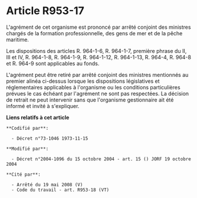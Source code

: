 # Article R953-17

L'agrément de cet organisme est prononcé par arrêté conjoint des ministres chargés de la formation professionnelle, des gens
de mer et de la pêche maritime.

Les dispositions des articles R. 964-1-6, R. 964-1-7, première phrase du II, III et IV, R. 964-1-8, R. 964-1-9, R. 964-1-12,
R. 964-1-13, R. 964-4, R. 964-8 et R. 964-9 sont applicables au fonds.

L'agrément peut être retiré par arrêté conjoint des ministres mentionnés au premier alinéa ci-dessus lorsque les dispositions
législatives et réglementaires applicables à l'organisme ou les conditions particulières prévues le cas échéant par
l'agrément ne sont pas respectées. La décision de retrait ne peut intervenir sans que l'organisme gestionnaire ait été
informé et invité à s'expliquer.

**Liens relatifs à cet article**

	**Codifié par**:

	  - Décret n°73-1046 1973-11-15

	**Modifié par**:

	  - Décret n°2004-1096 du 15 octobre 2004 - art. 15 () JORF 19 octobre 2004

	**Cité par**:

	  - Arrêté du 19 mai 2008 (V)
	  - Code du travail - art. R953-18 (VT)
